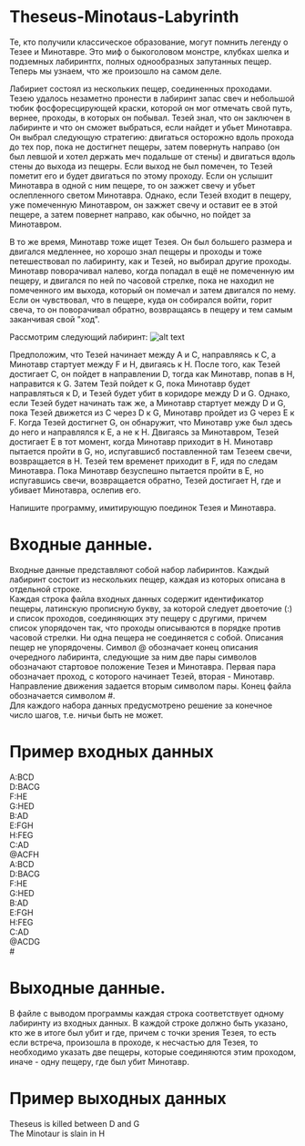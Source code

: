 # Theseus-Minotaus-Labyrinth

Те, кто получили классическое образование, могут помнить легенду о Тезее и Минотавре. Это миф о быкоголовом монстре, клубках шелка и подземных лабиринтпх, полных однообразных запутанных пещер. Теперь мы узнаем, что же произошло на самом деле.

Лабириет состоял из нескольких пещер, соединенных проходами. Тезею удалось незаметно пронести в лабиринт запас свеч и небольшой тюбик фосфоресцирующей краски, которой он мог отмечать свой путь, вернее, проходы, в которых он побывал. Тезей знал, что он заключен в лабиринте и что он сможет выбраться, если найдет и убьет Минотавра. Он выбрал следующую стратегию: двигаться осторожно вдоль прохода до тех пор, пока не достигнет пещеры, затем повернуть направо (он был левшой и хотел держать меч подальше от стены) и двигаться вдоль стены до выхода из пещеры. Если выход не был помечен, то Тезей пометит его и будет двигаться по этому проходу. Если он услышит Минотавра в одной с ним пещере, то он зажжет свечу и убьет ослепленного светом Минотавра. Однако, если Тезей входит в пещеру, уже помеченную Минотавром, он зажжет свечу и оставит ее в этой пещере, а затем повернет направо, как обычно, но пойдет за Минотавром.

В то же время, Минотавр тоже ищет Тезея. Он был большего размера и двигался медленнее, но хорошо знал пещеры и проходы и тоже петешествовал по лабиринту, как и Тезей, но выбирал другие проходы. Минотавр поворачивал налево, когда попадал в ещё не помеченную им пещеру, и двигался по ней по часовой стрелке, пока не находил не помеченного им выхода, который он помечал и затем двигался по нему. Если он чувствовал, что в пещере, куда он собирался войти, горит свеча, то он поворачивал обратно, возвращаясь в пещеру и тем самым заканчивая свой "ход".

Рассмотрим следующий лабиринт:
![alt text](https://i.ibb.co/sjww3Mt/labirint-Tes.png)

Предположим, что Тезей начинает между А и С, направляясь к С, а Минотавр стартует между F и H, двигаясь к H. После того, как Тезей достигает С, он пойдет в направлении D, тогда как Минотавр, попав в H, направится к G. Затем Тезй пойдет к G, пока Минотавр будет направляться к D, и Тезей будет убит в коридоре между D и G. Однако, если Тезей будет начинать таж же, а Минотавр стартует между D и G, пока Тезей движется из С через D к G, Минотавр пройдет из G через E к F. Когда Тезей достигнет G, он обнаружит, что Минотавр уже был здесь до него и направлялся к E, а не к H. Двигаясь за Минотавром, Тезей достигает Е в тот момент, когда Минотавр приходит в H. Минотавр пытается пройти в G, но, испугавшисб поставленной там Тезеем свечи, возвращается в H. Тезей тем временет приходит в F, идя по следам Минотавра. Пока Минотавр безуспешно пытается пройти в E, но испугавшись свечи, возвращается обратно, Тезей достигает H, где и убивает Минотавра, ослепив его.

Напишите программу, имитирующую поединок Тезея и Минотавра.

# Входные данные.
Входные данные представляют собой набор лабиринтов. Каждый лабиринт состоит из нескольких пещер, каждая из которых описана в отдельной строке.  
Каждая строка файла входных данных содержит идентификатор пещеры, латинскую прописную букву, за которой следует двоеточие (:) и список проходов, соединяющих эту пещеру с другими, причем список упорядочен так, что проходы описываются в порядке против часовой стрелки. Ни одна пещера не соединяется с собой. Описания пещер не упорядочены. Символ @ обозначает конец описания очередного лабиринта, следующие за ним две пары символов обозначают стартовое положение Тезея и Минотавра. Первая пара обозначает проход, с которого начинает Тезей, вторая - Минотавр. Направление движения задается вторым символом пары. Конец файла обозначается символом #.  
Для каждого набора данных предусмотрено решение за конечное число шагов, т.е. ничьи быть не может.

# Пример входных данных
A:BCD  
D:BACG  
F:HE  
G:HED  
B:AD  
E:FGH  
H:FEG  
C:AD  
@ACFH  
A:BCD  
D:BACG  
F:HE  
G:HED  
B:AD  
E:FGH  
H:FEG  
C:AD  
@ACDG  
\#  

# Выходные данные.
В файле с выводом программы каждая строка соответствует одному лабиринту из входных данных. В каждой строке должно быть указано, кто же в итоге был убит и где, причем с точки зрения Тезея, то есть если встреча, произошла в проходе, к несчастью для Тезея, то необходимо указать две пещеры, которые соединяются этим проходом, иначе - одну пещеру, где был убит Минотавр.

# Пример выходных данных
Theseus is killed between D and G  
The Minotaur is slain in H
